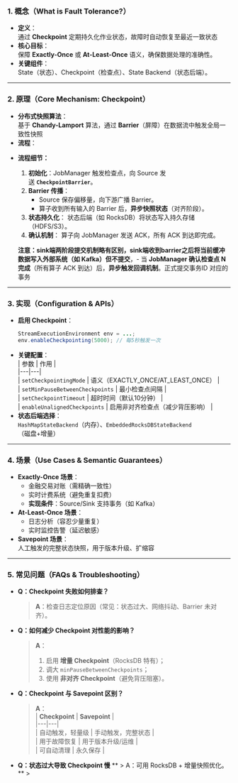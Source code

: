 ### **1. 概念（What is Fault Tolerance?）**  
*   **定义**：  
    通过 **Checkpoint** 定期持久化作业状态，故障时自动恢复至最近一致状态
*   **核心目标**：  
    保障 **Exactly-Once** 或 **At-Least-Once** 语义，确保数据处理的准确性。  
*   **关键组件**：  
    State（状态）、Checkpoint（检查点）、State Backend（状态后端）。  

---

### **2. 原理（Core Mechanism: Checkpoint）**  
*   **分布式快照算法**：  
    基于 **Chandy-Lamport** 算法，通过 **Barrier**（屏障）在数据流中触发全局一致性快照
*   **流程**：  
- **流程细节：**
    1. **初始化**：JobManager 触发检查点，向 Source 发送 **`CheckpointBarrier`**。
    2. **Barrier 传播**：
        - Source 保存偏移量，向下游广播 Barrier。
        - 算子收到所有输入的 Barrier 后，**异步快照状态**（对齐阶段）。
    3. **状态持久化**：
        状态后端（如 RocksDB）将状态写入持久存储（HDFS/S3）。   
    4. **确认机制**：
        算子向 JobManager 发送 ACK，所有 ACK 到达即完成。

  **注意：**sink端两阶段提交机制略有区别，sink端收到barrier之后**将当前缓冲数据写入外部系统（如 Kafka）但不提交**，- 当 **JobManager 确认检查点 N 完成**（所有算子 ACK 到达）后，**异步触发回调机制**。正式提交事务ID 对应的事务
---

### **3. 实现（Configuration & APIs）**  
*   **启用 Checkpoint**：  
    ```java  
    StreamExecutionEnvironment env = ...;  
    env.enableCheckpointing(5000); // 每5秒触发一次  
    ```  
*   **关键配置**：  
    | 参数 | 作用 |  
    |---|---|  
    | `setCheckpointingMode` | 语义（EXACTLY_ONCE/AT_LEAST_ONCE） |  
    | `setMinPauseBetweenCheckpoints` | 最小检查点间隔 |  
    | `setCheckpointTimeout` | 超时时间（默认10分钟） |  
    | `enableUnalignedCheckpoints` | 启用非对齐检查点（减少背压影响） |  
*   **状态后端选择**：  
    `HashMapStateBackend`（内存）、`EmbeddedRocksDBStateBackend`（磁盘+增量）

---

### **4. 场景（Use Cases & Semantic Guarantees）**  
*   **Exactly-Once 场景**：  
    - 金融交易对账（需精确一致性）  
    - 实时计费系统（避免重复扣费）  
    - **实现条件**：Source/Sink 支持事务（如 Kafka）  
*   **At-Least-Once 场景**：  
    - 日志分析（容忍少量重复）  
    - 实时监控告警（延迟敏感）  
*   **Savepoint 场景**：  
    人工触发的完整状态快照，用于版本升级、扩缩容

---

### **5. 常见问题（FAQs & Troubleshooting）**  
*   **Q：Checkpoint 失败如何排查？**  
    > **A**：检查日志定位原因（常见：状态过大、网络抖动、Barrier 未对齐）。  
*   **Q：如何减少 Checkpoint 对性能的影响？**  
    > **A**：  
    > 1. 启用 **增量 Checkpoint**（RocksDB 特有）；  
    > 2. 调大 `minPauseBetweenCheckpoints`；  
    > 3. 使用 **非对齐 Checkpoint**（避免背压阻塞）。  
*   **Q：Checkpoint 与 Savepoint 区别？**  
    > **A**：  
    > | **Checkpoint** | **Savepoint** |  
    > |---|---|  
    > | 自动触发，轻量级 | 手动触发，完整状态 |  
    > | 用于故障恢复 | 用于版本升级/运维 |  
    > | 可自动清理 | 永久保存 |
*   **Q：状态过大导致 Checkpoint 慢**
**    > A：可用 RocksDB + 增量快照优化。
**    >

